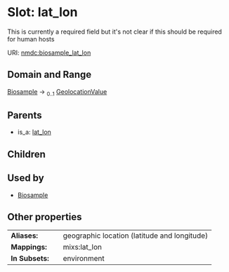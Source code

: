 
# Slot: lat_lon


This is currently a required field but it's not clear if this should be required for human hosts

URI: [nmdc:biosample_lat_lon](https://microbiomedata/meta/biosample_lat_lon)


## Domain and Range

[Biosample](Biosample.md) &#8594;  <sub>0..1</sub> [GeolocationValue](GeolocationValue.md)

## Parents

 *  is_a: [lat_lon](lat_lon.md)

## Children


## Used by

 * [Biosample](Biosample.md)

## Other properties

|  |  |  |
| --- | --- | --- |
| **Aliases:** | | geographic location (latitude and longitude) |
| **Mappings:** | | mixs:lat_lon |
| **In Subsets:** | | environment |

